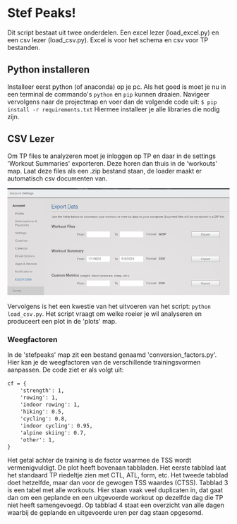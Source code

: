 # Stef Peaks!

Dit script bestaat uit twee onderdelen. Een excel lezer (load_excel.py) en een csv lezer (load_csv.py). Excel is voor het schema en csv voor TP bestanden.

## Python installeren

Installeer eerst python (of anaconda) op je pc. Als het goed is moet je nu in een terminal de commando's `python` en `pip` kunnen draaien. Navigeer vervolgens naar de projectmap en voer dan de volgende code uit:
`$ pip install -r requirements.txt`
Hiermee installeer je alle libraries die nodig zijn.

## CSV Lezer

Om TP files te analyzeren moet je inloggen op TP en daar in de settings 'Workout Summaries' exporteren. Deze horen dan thuis in de 'workouts' map. Laat deze files als een .zip bestand staan, de loader maakt er automatisch csv documenten van.

![TP_export](TP_export.png)

Vervolgens is het een kwestie van het uitvoeren van het script: `python load_csv.py`. Het script vraagt om welke roeier je wil analyseren en produceert een plot in de 'plots' map.

### Weegfactoren

In de 'stefpeaks' map zit een bestand genaamd 'conversion_factors.py'. Hier kan je de weegfactoren van de verschillende trainingsvormen aanpassen. De code ziet er als volgt uit:

```
cf = {
    'strength': 1,
    'rowing': 1,
    'indoor rowing': 1,
    'hiking': 0.5,
    'cycling': 0.8, 
    'indoor cycling': 0.95, 
    'alpine skiing': 0.7,
    'other': 1,
}
```
Het getal achter de training is de factor waarmee de TSS wordt vermenigvuldigt. De plot heeft bovenaan tabbladen. Het eerste tabblad laat het standaard TP riedeltje zien met CTL, ATL, form, etc. Het tweede tabblad doet hetzelfde, maar dan voor de gewogen TSS waardes (CTSS). Tabblad 3 is een tabel met alle workouts. Hier staan vaak veel duplicaten in, dat gaat dan om een geplande en een uitgevoerde workout op dezelfde dag die TP niet heeft samengevoegd. Op tabblad 4 staat een overzicht van alle dagen waarbij de geplande en uitgevoerde uren per dag staan opgesomd.